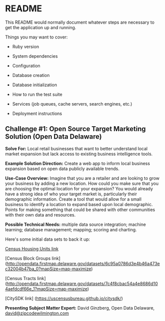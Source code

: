 # README

This README would normally document whatever steps are necessary to get the application up and running.

Things you may want to cover:

- Ruby version

- System dependencies

- Configuration

- Database creation

- Database initialization

- How to run the test suite

- Services (job queues, cache servers, search engines, etc.)

- Deployment instructions

## Challenge #1: Open Source Target Marketing Solution (Open Data Delaware)

**Solve For:** Local retail businesses that want to better understand local market expansion but lack access to existing business intelligence tools.

**Example Solution Direction:** Create a web app to inform local business expansion based on open data publicly available trends.

**Use-Case Overview:** Imagine that you are a retailer and are looking to grow your business by adding a new location. How could you make sure that you are choosing the optimal location for your expansion? You would already have a strong idea of who your target market is, particularly their demographic information. Create a tool that would allow for a small business to identify a location to expand based upon local demographic. Points for making something that could be shared with other communities with their own data and resources.

**Possible Technical Needs:** multiple data source integration; machine learning; database management; mapping; scoring and charting.

Here's some initial data sets to back it up:

[Census Housing Units link](http://opendata.firstmap.delaware.gov/datasets/0d2ebba69346409aaf0e7f2d2291c14f_0?mapSize=map-maximize)

[Census Block Groups link] (<http://opendata.firstmap.delaware.gov/datasets/6c95a0786d3e4b46a473ec32004b47ba_0?mapSize=map-maximize>)

[Census Tracts link] (<http://opendata.firstmap.delaware.gov/datasets/7c4f8cbac54a4e8686d104aefdcdf66e_1?mapSize=map-maximize>)

[CitySDK link] (<https://uscensusbureau.github.io/citysdk/>)

**Presenting Subject Matter Expert:** David Ginzberg, Open Data Delaware, david@zipcodewilmington.com
